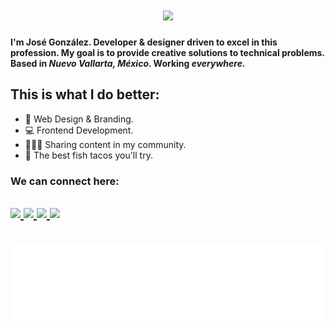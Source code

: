 <h1>
   <div align="center">
      <img src="logo-1.svg" width="400" />
   </div>
</h1>

<p>
   <strong>I'm José González. Developer & designer driven to excel in this profession. My goal is to provide creative solutions to technical problems. Based in <em>Nuevo Vallarta, México</em>. Working <em>everywhere.</em>
</strong>
</p>

<h2>
   This is what I do better:
</h2>

<ul>
   <li>
      🎨 Web Design & Branding.
   </li>
   <li>
      💻 Frontend Development.
   </li>
   <li>
      🧑🏽‍🏫 Sharing content in my community.
   </li>
   <li>
      🌮 The best fish tacos you'll try.
   </li>
</ul>

<h3>
   We can connect here:
</h3>

<h2>
   <p>
      <a href="https://www.linkedin.com/in/gonzz-dev/" target="_blank" rel="noopener">
         <img src="https://img.shields.io/badge/LinkedIn-0077B5?style=for-the-badge&logo=linkedin&logoColor=white">
      </a>
      <a href="https://www.twitter.com/gonzz_dev" target="_blank" rel="noopener">
         <img src="https://img.shields.io/badge/Twitter-1DA1F2?style=for-the-badge&logo=twitter&logoColor=white">
      </a>
      <a href="https://www.instagram.com/gonzz.dev/" target="_blank" rel="noopener">
         <img src="https://img.shields.io/badge/Instagram-E4405F?style=for-the-badge&logo=instagram&logoColor=white">
      </a>
      <a href="https://www.behance.net/gonzz-dev" target="_blank" rel="noopener">
         <img src="https://img.shields.io/badge/Behance-0054F7?style=for-the-badge&logo=behance&logoColor=white">
      </a>
   </p>
</h2>
<div align="center">
   <a href="https://gonzz.dev">
      <br>
      	<img src="header.svg" width="700" height="120" />
      </br>
   </a>
</div>
